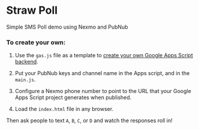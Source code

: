 # Straw Poll
Simple SMS Poll demo using Nexmo and PubNub

### To create your own:

1. Use the `gas.js` file as a template to [create your own Google Apps Script backend](https://medium.com/@silentrant/let-google-chew-the-cud-6ba00584b3d5).

2. Put your PubNub keys and channel name in the Apps script, and in the `main.js`.

3. Configure a Nexmo phone number to point to the URL that your Google Apps Script project generates when published.

4. Load the `index.html` file in any browser.

Then ask people to text `A`, `B`, `C`, or `D` and watch the responses roll in!